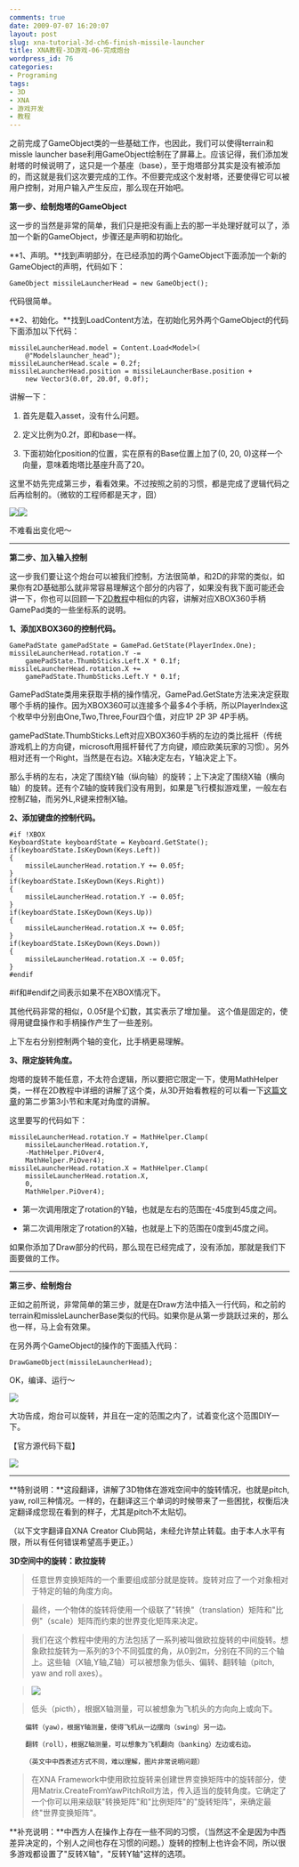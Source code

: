 ```yaml
---
comments: true
date: 2009-07-07 16:20:07
layout: post
slug: xna-tutorial-3d-ch6-finish-missile-launcher
title: XNA教程-3D游戏-06-完成炮台
wordpress_id: 76
categories:
- Programing
tags:
- 3D
- XNA
- 游戏开发
- 教程
---
```





之前完成了GameObject类的一些基础工作，也因此，我们可以使得terrain和missle launcher base利用GameObject绘制在了屏幕上。应该记得，我们添加发射塔的时候说明了，这只是一个基座（base），至于炮塔部分其实是没有被添加的，而这就是我们这次要完成的工作。不但要完成这个发射塔，还要使得它可以被用户控制，对用户输入产生反应，那么现在开始吧。




**第一步、绘制炮塔的GameObject**




这一步的当然是非常的简单，我们只是把没有画上去的那一半处理好就可以了，添加一个新的GameObject，步骤还是声明和初始化。




**1、声明。**找到声明部分，在已经添加的两个GameObject下面添加一个新的GameObject的声明，代码如下：



    
    GameObject missileLauncherHead = new GameObject();




代码很简单。




**2、初始化。**找到LoadContent方法，在初始化另外两个GameObject的代码下面添加以下代码：



    
    missileLauncherHead.model = Content.Load<Model>(
        @"Modelslauncher_head");
    missileLauncherHead.scale = 0.2f;
    missileLauncherHead.position = missileLauncherBase.position +
        new Vector3(0.0f, 20.0f, 0.0f);




讲解一下：





	
  1. 首先是载入asset，没有什么问题。

	
  2. 定义比例为0.2f，即和base一样。

	
  3. 下面初始化position的位置，实在原有的Base位置上加了(0, 20, 0)这样一个向量，意味着炮塔比基座升高了20。




这里不妨先完成第三步，看看效果。不过按照之前的习惯，都是完成了逻辑代码之后再绘制的。（微软的工程师都是天才，囧）




![](/upload/2009-07-07_151248.jpg)![](/upload/2009-07-07_151225.jpg)




不难看出变化吧～




* * *







**第二步、加入输入控制**




这一步我们要让这个炮台可以被我们控制，方法很简单，和2D的非常的类似，如果你有2D基础那么就非常容易理解这个部分的内容了，如果没有我下面可能还会讲一下，你也可以回顾一下[2D教程](http://arthraim.cn/post/2009/06/65.html)中相似的内容，讲解对应XBOX360手柄GamePad类的一些坐标系的说明。




**1、添加XBOX360的控制代码。**



    
    GamePadState gamePadState = GamePad.GetState(PlayerIndex.One);
    missileLauncherHead.rotation.Y -=
        gamePadState.ThumbSticks.Left.X * 0.1f;
    missileLauncherHead.rotation.X +=
        gamePadState.ThumbSticks.Left.Y * 0.1f;




GamePadState类用来获取手柄的操作情况，GamePad.GetState方法来决定获取哪个手柄的操作。因为XBOX360可以连接多个最多4个手柄，所以PlayerIndex这个枚举中分别由One,Two,Three,Four四个值，对应1P 2P 3P 4P手柄。




gamePadState.ThumbSticks.Left对应XBOX360手柄的左边的类比摇杆（传统游戏机上的方向键，microsoft用摇杆替代了方向键，顺应欧美玩家的习惯）。另外相对还有一个Right，当然是在右边。X轴决定左右，Y轴决定上下。




那么手柄的左右，决定了围绕Y轴（纵向轴）的旋转；上下决定了围绕X轴（横向轴）的旋转。还有个Z轴的旋转我们没有用到，如果是飞行模拟游戏里，一般左右控制Z轴，而另外L,R键来控制X轴。




**2、添加键盘的控制代码。**



    
    #if !XBOX
    KeyboardState keyboardState = Keyboard.GetState();
    if(keyboardState.IsKeyDown(Keys.Left))
    {
        missileLauncherHead.rotation.Y += 0.05f;
    }
    if(keyboardState.IsKeyDown(Keys.Right))
    {
        missileLauncherHead.rotation.Y -= 0.05f;
    }
    if(keyboardState.IsKeyDown(Keys.Up))
    {
        missileLauncherHead.rotation.X += 0.05f;
    }
    if(keyboardState.IsKeyDown(Keys.Down))
    {
        missileLauncherHead.rotation.X -= 0.05f;
    }
    #endif




#if和#endif之间表示如果不在XBOX情况下。




其他代码非常的相似，0.05f是个幻数，其实表示了增加量。 这个值是固定的，使得用键盘操作和手柄操作产生了一些差别。




上下左右分别控制两个轴的变化，比手柄更易理解。




**3、限定旋转角度。**




炮塔的旋转不能任意，不太符合逻辑，所以要把它限定一下，使用MathHelper类，一样在2D教程中详细的讲解了这个类，从3D开始看教程的可以看一下[这篇文章](http://arthraim.cn/post/2009/06/65.html)的第二步第3小节和末尾对角度的讲解。




这里要写的代码如下：



    
    missileLauncherHead.rotation.Y = MathHelper.Clamp(
        missileLauncherHead.rotation.Y,
        -MathHelper.PiOver4,
        MathHelper.PiOver4);
    missileLauncherHead.rotation.X = MathHelper.Clamp(
        missileLauncherHead.rotation.X,
        0,
        MathHelper.PiOver4);





	
  * 第一次调用限定了rotation的Y轴，也就是左右的范围在-45度到45度之间。

	
  * 第二次调用限定了rotation的X轴，也就是上下的范围在0度到45度之间。




如果你添加了Draw部分的代码，那么现在已经完成了，没有添加，那就是我们下面要做的工作。




* * *







**第三步、绘制炮台**




正如之前所说，非常简单的第三步，就是在Draw方法中插入一行代码，和之前的terrain和missleLauncherBase类似的代码。如果你是从第一步跳跃过来的，那么也一样，马上会有效果。




在另外两个GameObject的操作的下面插入代码：



    
    DrawGameObject(missileLauncherHead);




OK，编译、运行～




[![](/upload/2009-07-07_Runtime.jpg)](/upload/2009-07-07_Runtime.jpg)




大功告成，炮台可以旋转，并且在一定的范围之内了，试着变化这个范围DIY一下。




【官方源代码下载】




[![](/upload/2009-06-12_download_XNA.png)](http://creators.xna.com/downloads/?id=161)




* * *







**特别说明：**这段翻译，讲解了3D物体在游戏空间中的旋转情况，也就是pitch, yaw, roll三种情况。一样的，在翻译这三个单词的时候带来了一些困扰，权衡后决定翻译成您现在看到的样子，尤其是pitch不太贴切。




（以下文字翻译自XNA Creator Club网站，未经允许禁止转载。由于本人水平有限，所以有任何错误希望高手更正。）




**3D空间中的旋转：欧拉旋转**




> 
	
> 
> 任意世界变换矩阵的一个重要组成部分就是旋转。旋转对应了一个对象相对于特定的轴的角度方向。
> 
> 
	
> 
> 最终，一个物体的旋转将使用一个级联了"转换"（translation）矩阵和"比例"（scale）矩阵而约束的世界变化矩阵来决定。
> 
> 
	
> 
> 我们在这个教程中使用的方法包括了一系列被叫做欧拉旋转的中间旋转。想象欧拉旋转为一系列的3个不同弧度的角，从0到2π，分别在不同的三个轴上。这些轴（X轴,Y轴,Z轴）可以被想象为低头、偏转、翻转轴（pitch, yaw and roll axes）。
> 
> 
	
> 
> [![](/upload/BG_4.6.2.1pd.png)](/upload/BG_4.6.2.1pd.png)
> 
> 
	
> 
> 低头（picth），根据X轴测量，可以被想象为飞机头的方向向上或向下。  

		偏转（yaw），根据Y轴测量，使得飞机从一边摆向（swing）另一边。  

		翻转（roll），根据Z轴测量，可以想象为飞机翻向（banking）左边或右边。  

		（英文中中西表述方式不同，难以理解，图片非常说明问题）
> 
> 
	
> 
> 在XNA Framework中使用欧拉旋转来创建世界变换矩阵中的旋转部分，使用Matrix.CreateFromYawPitchRoll方法，传入适当的旋转角度。它确定了一个你可以用来级联"转换矩阵"和"比例矩阵"的"旋转矩阵"，来确定最终"世界变换矩阵"。
> 
> 





**补充说明：**中西方人在操作上存在一些不同的习惯，（当然这不全是因为中西差异决定的，个别人之间也存在习惯的问题。）旋转的控制上也许会不同，所以很多游戏都设置了"反转X轴"，"反转Y轴"这样的选项。
